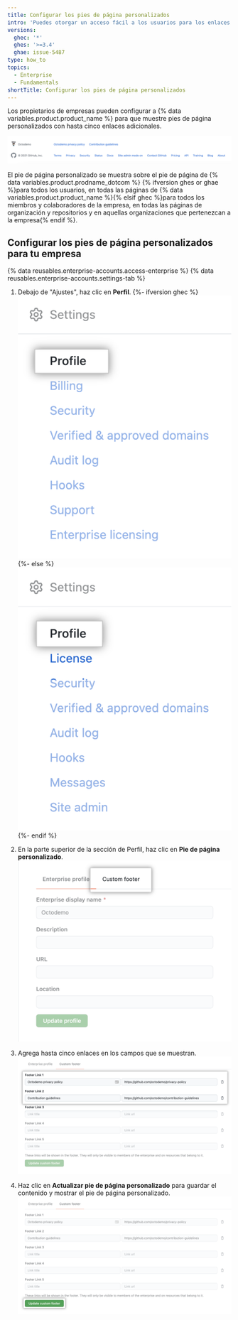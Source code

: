 ```yaml
---
title: Configurar los pies de página personalizados
intro: 'Puedes otorgar un acceso fácil a los usuarios para los enlaces específicos de la empresa si agregas pies de página personalizados a {% data variables.product.product_name %}.'
versions:
  ghec: '*'
  ghes: '>=3.4'
  ghae: issue-5487
type: how_to
topics:
  - Enterprise
  - Fundamentals
shortTitle: Configurar los pies de página personalizados
---
```


Los propietarios de empresas pueden configurar a {% data variables.product.product_name %} para que muestre pies de página personalizados con hasta cinco enlaces adicionales.

![Pie de página personalizado](/assets/images/enterprise/custom-footer/octodemo-footer.png)

El pie de página personalizado se muestra sobre el pie de página de {% data variables.product.prodname_dotcom %} {% ifversion ghes or ghae %}para todos los usuarios, en todas las páginas de {% data variables.product.product_name %}{% elsif ghec %}para todos los miembros y colaboradores de la empresa, en todas las páginas de organización y repositorios y en aquellas organizaciones que pertenezcan a la empresa{% endif %}.

## Configurar los pies de página personalizados para tu empresa

{% data reusables.enterprise-accounts.access-enterprise %}
{% data reusables.enterprise-accounts.settings-tab %}

1. Debajo de "Ajustes", haz clic en **Perfil**.
{%- ifversion ghec %}
![Ajustes de perfil empresarial](/assets/images/enterprise/custom-footer/enterprise-profile-ghec.png)
{%- else %}
![Ajustes de perfil empresarial](/assets/images/enterprise/custom-footer/enterprise-profile-ghes.png)
{%- endif %}

1. En la parte superior de la sección de Perfil, haz clic en **Pie de página personalizado**. ![Sección de pie de página personalizado](/assets/images/enterprise/custom-footer/custom-footer-section.png)

1. Agrega hasta cinco enlaces en los campos que se muestran. ![Agregar enlaces de pie de página](/assets/images/enterprise/custom-footer/add-footer-links.png)

1. Haz clic en **Actualizar pie de página personalizado** para guardar el contenido y mostrar el pie de página personalizado. ![Actualiza el pie de página personalizado](/assets/images/enterprise/custom-footer/update-custom-footer.png)
